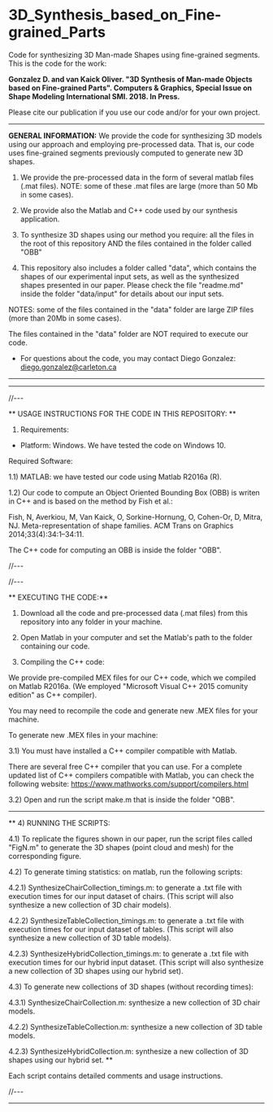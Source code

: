 # 3D_Synthesis_based_on_Fine-grained_Parts
Code for synthesizing 3D Man-made Shapes using fine-grained segments. This is the code for the work: 

**Gonzalez D. and van Kaick Oliver. "3D Synthesis of Man-made Objects based on Fine-grained Parts". Computers & Graphics, Special Issue on Shape Modeling International SMI. 2018. In Press.**

Please cite our publication if you use our code and/or for your own project.

*********
**GENERAL INFORMATION:**
We provide the code for synthesizing 3D models using our approach and employing pre-processed data. That is, our code uses fine-grained segments previously computed to generate new 3D shapes.

1) We provide the pre-processed data in the form of several matlab files (.mat files). 
NOTE: some of these .mat files are large (more than 50 Mb in some cases).

2) We provide also the Matlab and C++ code used by our synthesis application.

3) To synthesize 3D shapes using our method you require: all the files in the root of this repository AND the files contained in the folder called "OBB"

4) This repository also includes a folder called "data", which contains the shapes of our experimental input sets, as well as the synthesized shapes presented in our paper. Please check the file "readme.md" inside the folder "data/input" for details about our input sets.

NOTES: some of the files contained in the "data" folder are large ZIP files (more than 20Mb in some cases).

The files contained in the "data" folder are NOT required to execute our code.


- For questions about the code, you may contact Diego Gonzalez: diego.gonzalez@carleton.ca
*********

*********
//---

** USAGE INSTRUCTIONS FOR THE CODE IN THIS REPOSITORY: **
1) Requirements:

- Platform: Windows. We have tested the code on Windows 10.

Required Software:

1.1) MATLAB: we have tested our code using Matlab R2016a (R).

1.2) Our code to compute an Object Oriented Bounding Box (OBB) is writen in C++ and is based on the method by Fish et al.: 

Fish, N, Averkiou, M, Van Kaick, O, Sorkine-Hornung, O, Cohen-Or, D, Mitra, NJ. Meta-representation of shape families. ACM Trans on
Graphics 2014;33(4):34:1–34:11.

The C++ code for computing an OBB is inside the folder "OBB".

//---

//---

** EXECUTING THE CODE:**
1) Download all the code and pre-processed data (.mat files) from this repository into any folder in your machine.

2) Open Matlab in your computer and set the Matlab's path to the folder containing our code.

3) Compiling the C++ code:

We provide pre-compiled MEX files for our C++ code, which we compiled on Matlab R2016a. (We employed "Microsoft Visual C++ 2015 comunity edition" as C++ compiler).

You may need to recompile the code and generate new .MEX files for your machine.

To generate new .MEX files in your machine:

3.1) You must have installed a C++ compiler compatible with Matlab. 

There are several free C++ compiler that you can use. For a complete updated list of C++ compilers compatible with Matlab, you can check the following website:
https://www.mathworks.com/support/compilers.html

3.2) Open and run the script make.m that is inside the folder "OBB".

---

**
4) RUNNING THE SCRIPTS:

4.1) To replicate the figures shown in our paper, run the script files called "FigN.m" to generate the 3D shapes (point cloud and mesh) for the corresponding figure.

4.2) To generate timing statistics: on matlab, run the following scripts: 

4.2.1) SynthesizeChairCollection_timings.m: to generate a .txt file with execution times for our input dataset of chairs. (This script will also synthesize a new collection of 3D chair models).

4.2.2) SynthesizeTableCollection_timings.m: to generate a .txt file with execution times for our input dataset of tables. (This script will also synthesize a new collection of 3D table models).

4.2.3) SynthesizeHybridCollection_timings.m: to generate a .txt file with execution times for our hybrid input dataset. (This script will also synthesize a new collection of 3D shapes using our hybrid set).


4.3) To generate new collections of 3D shapes (without recording times):

4.3.1) SynthesizeChairCollection.m: synthesize a new collection of 3D chair models.

4.2.2) SynthesizeTableCollection.m: synthesize a new collection of 3D table models.

4.2.3) SynthesizeHybridCollection.m: synthesize a new collection of 3D shapes using our hybrid set.
**

Each script contains detailed comments and usage instructions.

//---
*********
